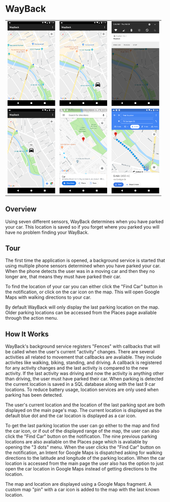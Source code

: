 # WayBack
<div style="text-align: center">
    <table>
        <tr>
            <td style="text-align: center">
                <img src="https://github.com/BrennanGambling/brennangambling-portfolio/blob/master/wayback/assets/screenshots/map_base.png?raw=true" width="150"/>
            </td>            
            <td style="text-align: center">
                <img src="https://github.com/BrennanGambling/brennangambling-portfolio/blob/master/wayback/assets/screenshots/map_center_location.png?raw=true" width="150"/>
            </td>  
            <td style="text-align: center">
                <img src="https://github.com/BrennanGambling/brennangambling-portfolio/blob/master/wayback/assets/screenshots/notification.png?raw=true" width="150"/>
            </td>   
        </tr>
        <tr>
            <td style="text-align: center">
                <img src="https://github.com/BrennanGambling/brennangambling-portfolio/blob/master/wayback/assets/screenshots/map_center_car.png?raw=true" width="150"/>
            </td>
            <td style="text-align: center">
                <img src="https://github.com/BrennanGambling/brennangambling-portfolio/blob/master/wayback/assets/screenshots/on_maps.png?raw=true" width="150"/>
            </td>
            <td style="text-align: center">
                <img src="https://github.com/BrennanGambling/brennangambling-portfolio/blob/master/wayback/assets/screenshots/directions.png?raw=true" width="150"/>
            </td>
        </tr>
    </table>
</div>

## Overview
Using seven different sensors, WayBack determines when you have parked your car.
This location is saved so if you forget where you parked you will have no problem finding your WayBack.

## Tour
The first time the application is opened, a background service is started that using multiple phone sensors determined when you have parked your car.
When the phone detects the user was in a moving car and then they no longer are, that means they must have parked their car.


To find the location of your car you can either click the "Find Car" button in the notification, or click on the car icon on the map.
This will open Google Maps with walking directions to your car.


By default WayBack will only display the last parking location on the map.
Older parking locations can be accessed from the Places page avaliable through the action menu.

## How It Works
WayBack's background service registers "Fences" with callbacks that will be called when the user's current "activity" changes.
There are several activities all related to movement that callbacks are avaliable.
They include activites like walking, biking, standing, and driving.
A callback is registered for any activity changes and the last activity is compared to the new activity.
If the last activity was driving and now the activity is anything other than driving, the user must have parked their car.
When parking is detected the current location is saved in a SQL database along with the last 9 car locations.
To reduce battery usage, location services are only used when parking has been detected.


The user's current location and the location of the last parking spot are both displayed on the main page's map.
The current location is displayed as the default blue dot and the car location is displayed as a car icon.


To get the last parking location the user can go either to the map and find the car icon, or if out of the displayed range of the map, the user can also click the "Find Car" button on the notification.
The nine previous parking locations are also avaliable on the Places page which is avaliable by opening the "3 dots" menu.
When the user clicks the "Find Car" button on the notification, an Intent for Google Maps is dispatched asking for walking directions to the latitude and longitude of the parking location.
When the car location is accessed from the main page the user also has the option to just open the car location in Google Maps instead of getting directions to the location.


The map and location are displayed using a Google Maps fragment.
A custom map "pin" with a car icon is added to the map with the last known location.